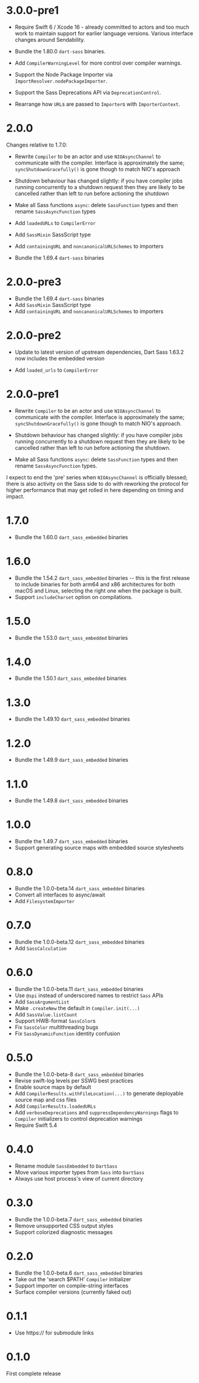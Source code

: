 # 3.0.0-pre1

* Require Swift 6 / Xcode 16 - already committed to actors and too much work to
  maintain support for earlier language versions.  Various interface changes
  around Sendability.

* Bundle the 1.80.0 `dart-sass` binaries.

* Add `CompilerWarningLevel` for more control over compiler warnings.

* Support the Node Package Importer via `ImportResolver.nodePackageImporter`.

* Support the Sass Deprecations API via `DeprecationControl`.

* Rearrange how `URL`s are passed to `Importer`s with `ImporterContext`.

# 2.0.0

Changes relative to 1.7.0:

* Rewrite `Compiler` to be an actor and use `NIOAsyncChannel` to communicate
  with the compiler.  Interface is approximately the same; `syncShutdownGracefully()`
  is gone though to match NIO's approach

* Shutdown behaviour has changed slightly: if you have compiler jobs running
  concurrently to a shutdown request then they are likely to be cancelled rather
  than left to run before actioning the shutdown

* Make all Sass functions `async`: delete `SassFunction` types and then rename
  `SassAsyncFunction` types

* Add `loadedURLs` to `CompilerError`

* Add `SassMixin` SassScript type

* Add `containingURL` and `noncanonicalURLSchemes` to importers

* Bundle the 1.69.4 `dart-sass` binaries

# 2.0.0-pre3

* Bundle the 1.69.4 `dart-sass` binaries
* Add `SassMixin` SassScript type
* Add `containingURL` and `noncanonicalURLSchemes` to importers

# 2.0.0-pre2

* Update to latest version of upstream dependencies, Dart Sass 1.63.2 now
  includes the embedded version

* Add `loaded_urls` to `CompilerError`

# 2.0.0-pre1

* Rewrite `Compiler` to be an actor and use `NIOAsyncChannel` to communicate
  with the compiler.  Interface is approximately the same; `syncShutdownGracefully()`
  is gone though to match NIO's approach.

* Shutdown behaviour has changed slightly: if you have compiler jobs running
  concurrently to a shutdown request then they are likely to be cancelled rather
  than left to run before actioning the shutdown.

* Make all Sass functions `async`: delete `SassFunction` types and then rename
  `SassAsyncFunction` types.

I expect to end the 'pre' series when `NIOAsyncChannel` is officially blessed;
there is also activity on the Sass side to do with reworking the protocol for
higher performance that may get rolled in here depending on timing and impact.

# 1.7.0

* Bundle the 1.60.0 `dart_sass_embedded` binaries

# 1.6.0

* Bundle the 1.54.2 `dart_sass_embedded` binaries -- this is the first release
  to include binaries for both arm64 and x86 architectures for both macOS and
  Linux, selecting the right one when the package is built.
* Support `includeCharset` option on compilations.

# 1.5.0

* Bundle the 1.53.0 `dart_sass_embedded` binaries

# 1.4.0

* Bundle the 1.50.1 `dart_sass_embedded` binaries

# 1.3.0

* Bundle the 1.49.10 `dart_sass_embedded` binaries

# 1.2.0

* Bundle the 1.49.9 `dart_sass_embedded` binaries

# 1.1.0

* Bundle the 1.49.8 `dart_sass_embedded` binaries

# 1.0.0

* Bundle the 1.49.7 `dart_sass_embedded` binaries
* Support generating source maps with embedded source stylesheets

# 0.8.0

* Bundle the 1.0.0-beta.14 `dart_sass_embedded` binaries
* Convert all interfaces to async/await
* Add `FilesystemImporter`

# 0.7.0

* Bundle the 1.0.0-beta.12 `dart_sass_embedded` binaries
* Add `SassCalculation`

# 0.6.0

* Bundle the 1.0.0-beta.11 `dart_sass_embedded` binaries
* Use `@spi` instead of underscored names to restrict `Sass` APIs
* Add `SassArgumentList`
* Make `.createNew` the default in `Compiler.init(...)`
* Add `SassValue.listCount`
* Support HWB-format `SassColor`s
* Fix `SassColor` multithreading bugs
* Fix `SassDynamicFunction` identity confusion

# 0.5.0

* Bundle the 1.0.0-beta-8 `dart_sass_embedded` binaries
* Revise swift-log levels per SSWG best practices
* Enable source maps by default
* Add `CompilerResults.withFileLocation(...)` to generate
  deployable source map and css files
* Add `CompilerResults.loadedURLs`
* Add `verboseDeprecations` and `suppressDependencyWarnings`
  flags to `Compiler` initializers to control deprecation warnings
* Require Swift 5.4

# 0.4.0

* Rename module `SassEmbedded` to `DartSass`
* Move various importer types from `Sass` into `DartSass`
* Always use host process's view of current directory

# 0.3.0

* Bundle the 1.0.0-beta.7 `dart_sass_embedded` binaries
* Remove unsupported CSS output styles
* Support colorized diagnostic messages

# 0.2.0

* Bundle the 1.0.0-beta.6 `dart_sass_embedded` binaries
* Take out the 'search $PATH' `Compiler` initializer
* Support importer on compile-string interfaces
* Surface compiler versions (currently faked out)

# 0.1.1

* Use https:// for submodule links

# 0.1.0

First complete release
